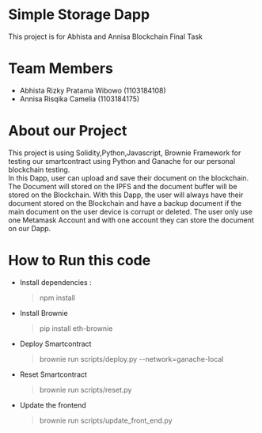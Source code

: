 # Simple Storage Dapp
This project is for Abhista and Annisa Blockchain Final Task
# Team Members
- Abhista Rizky Pratama Wibowo (1103184108)  
- Annisa Risqika Camelia (1103184175)
# About our Project
This project is using Solidity,Python,Javascript, Brownie Framework for testing our smartcontract using Python and Ganache for our personal blockchain testing.  
In this Dapp, user can upload and save their document on the blockchain. The Document will stored on the IPFS and the document buffer will be stored on the Blockchain. With this Dapp, the user will always have their document stored on the Blockchain and have a backup document if the main document on the user device is corrupt or deleted. The user only use one Metamask Account and with one account they can store the document on our Dapp.
# How to Run this code
- Install dependencies :
  > npm install
- Install Brownie
  > pip install eth-brownie
- Deploy Smartcontract
  > brownie run scripts/deploy.py --network=ganache-local
- Reset Smartcontract
  > brownie run scripts/reset.py
- Update the frontend
  > brownie run scripts/update_front_end.py
